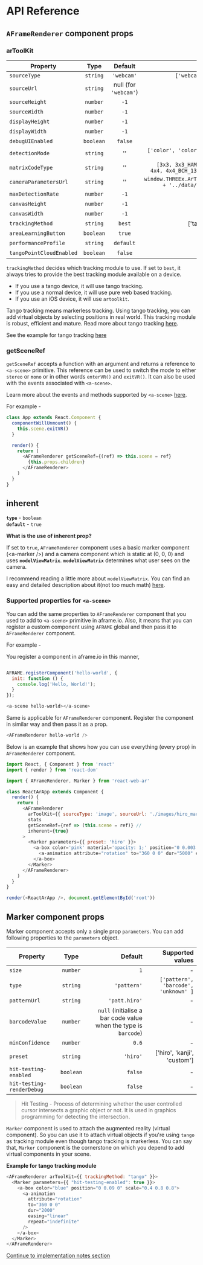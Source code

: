 # API Reference

## `AFrameRenderer` component props

### arToolKit

| Property      | Type           | Default  | Supported values |
| ------------- |:-------------:| :-----:| -------------:|
| `sourceType` | `string` | `'webcam'` | `['webcam', 'image', 'video']` |
| `sourceUrl` | `string` | null (for `'webcam'`)| ''|
| `sourceHeight` | `number` | `-1` | - |
| `sourceWidth` | `number` | `-1` | - |
| `displayHeight` | `number` | `-1` | - |
| `displayWidth` | `number` | `-1` | - |
| `debugUIEnabled` | `boolean` | `false` | - |
| `detectionMode` | `string` | '' | `['color', 'color_and_matrix', 'mono', 'mono_and_matrix']` |
| `matrixCodeType` | `string` | '' | `[3x3, 3x3_HAMMING63, 3x3_PARITY65, 4x4, 4x4_BCH_13_9_3, 4x4_BCH_13_5_5]` |
| `cameraParametersUrl` | `string` | '' | `window.THREEx.ArToolkitContext.baseURL + '../data/data/camera_para.dat'` |
| `maxDetectionRate` | `number` | `-1` | - |
| `canvasHeight` | `number` | `-1` | - |
| `canvasWidth` | `number` | `-1` | - |
| `trackingMethod` | `string` | `best` | ['tango', 'artoolkit', 'best'] |
| `areaLearningButton` | `boolean` | `true` | - |
| `performanceProfile` | `string` | `default` | - |
| `tangoPointCloudEnabled` | `boolean` | `false` | - |

`trackingMethod` decides which tracking module to use. If set to `best`, it always tries to provide the best tracking module available on a device.

* If you use a tango device, it will use tango tracking.
* If you use a normal device, it will use pure web based tracking.
* If you use an iOS device, it will use `artoolkit`.

Tango tracking means markerless tracking. Using tango tracking, you can add virtual objects by selecting positions in real world.
This tracking module is robust, efficient and mature. Read more about tango tracking [here](https://developers.google.com/tango/overview/concepts).

See the example for tango tracking [here](../examples/tangoTracking.js)

### getSceneRef

`getSceneRef` accepts a function with an argument and returns a reference to `<a-scene>` primitive. This reference can be used to switch the mode to either `stereo` or `mono` or in other words `enterVR()` and `exitVR()`. It can also be used with the events associated with `<a-scene>`.

Learn more about the events and methods supported by `<a-scene>` [here](https://aframe.io/docs/0.7.0/core/scene.html#methods).

For example -

```js
class App extends React.Component {
  componentWillUnmount() {
    this.scene.exitVR()
  }

  render() {
    return (
      <AFrameRenderer getSceneRef={(ref) => this.scene = ref}
        {this.props.children}
      </AFrameRenderer>
    )
  }  
}

```

## inherent

**`type`** - `boolean`\
**`default`** - `true`

**What is the use of inherent prop?**

If set to `true`, `AFrameRenderer` component uses a basic marker component (\<a-marker /\>) and a camera component which is static at (0, 0, 0) and uses **`modelViewMatrix`**. 
**`modelViewMatrix`** determines what user sees on the camera. 

I recommend reading a little more about `modelViewMatrix`. You can find an easy and detailed description about it(not too much math) [here]().

### Supported properties for `<a-scene>`

You can add the same properties to `AFrameRenderer` component that you used to add to `<a-scene>` primitive in aframe.io. Also, it means that you can register a custom component using `AFRAME` global and then pass it to `AFrameRenderer` component.

For example -

You register a component in aframe.io in this manner,

```js

AFRAME.registerComponent('hello-world', {
  init: function () {
    console.log('Hello, World!');
  }
});

<a-scene hello-world></a-scene>
```

Same is applicable for `AFrameRenderer` component. Register the component in similar way and then pass it as a prop.

```js
<AFrameRenderer hello-world />
```

Below is an example that shows how you can use everything (every prop) in `AFrameRenderer` component.

```js
import React, { Component } from 'react'
import { render } from 'react-dom'

import { AFrameRenderer, Marker } from 'react-web-ar'

class ReactArApp extends Component {
  render() {
    return (
      <AFrameRenderer
        arToolKit={{ sourceType: 'image', sourceUrl: './images/hiro_marker.png'}}
        stats
        getSceneRef={ref => (this.scene = ref)} // 
        inherent={true}
      >
        <Marker parameters={{ preset: 'hiro' }}>
          <a-box color='pink' material='opacity: 1;' position="0 0.003 0" scale='0.4 0.4 0.4'>
            <a-animation attribute="rotation" to="360 0 0" dur="5000" easing="linear" repeat="indefinite" />
          </a-box>
        </Marker>
      </AFrameRenderer>
    )
  }
}

render(<ReactArApp />, document.getElementById('root'))
```

## Marker component props

Marker component accepts only a single prop `parameters`. You can add following properties to the `parameters` object.

| Property      | Type           | Default  | Supported values |
| ------------- |:-------------:| -----:| -------------:|
| `size` | `number` | `1` | - |
| `type` | `string` | `'pattern'` | `['pattern', 'barcode', 'unknown' ]` |
| `patternUrl` | `string` | `'patt.hiro'` | - |
| `barcodeValue` | `number` | `null` (initialise a bar code value when the type is `barcode`) | - |
| `minConfidence` | `number` | `0.6` | - |
| `preset` | `string` | `'hiro'` | ['hiro', 'kanji', 'custom']
| `hit-testing-enabled` | `boolean` | `false` | - |
| `hit-testing-renderDebug` | `boolean` | `false` | - |

> Hit Testing - Process of determining whether the user controlled cursor intersects a graphic object or not. It is used in graphics programming for detecting the intersection.

`Marker` component is used to attach the augmented reality (virtual component). So you can use it to attach virtual objects if you're using `tango` as tracking module even though tango tracking is markerless. You can say that, `Marker` component is the cornerstone on which you depend to add virtual components in your scene.

**Example for tango tracking module**

```js
<AFrameRenderer arToolKit={{ trackingMethod: "tango" }}>
  <Marker parameters={{ "hit-testing-enabled": true }}>
    <a-box color="blue" position="0 0.09 0" scale="0.4 0.8 0.8">
      <a-animation
        attribute="rotation"
        to="360 0 0"
        dur="2000"
        easing="linear"
        repeat="indefinite"
      />
    </a-box>
  </Marker>
</AFrameRenderer>
```

[Continue to implementation notes section](./implementation.md)
